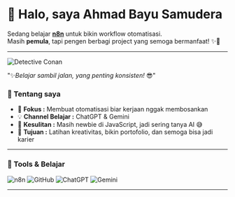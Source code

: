 # 👋 Halo, saya Ahmad Bayu Samudera  

Sedang belajar [**n8n**](https://n8n.io/) untuk bikin workflow otomatisasi.  
Masih **pemula**, tapi pengen berbagi project yang semoga bermanfaat! ✨🤩  

---


![Detective Conan](https://media2.giphy.com/media/v1.Y2lkPTc5MGI3NjExYmlnbXA2d3k2Mm16dDhpNmhzc3BnMWt2NnU1dHI2a3c5a3JlbXh5ciZlcD12MV9pbnRlcm5hbF9naWZfYnlfaWQmY3Q9Zw/eODLcLD0Hcx7W/giphy.gif)

 "✨*Belajar sambil jalan, yang penting konsisten!* 😎"  


### 🌱 Tentang saya  
- 🚀 **Fokus :** Membuat otomatisasi biar kerjaan nggak membosankan  
- 💡 **Channel Belajar :** ChatGPT & Gemini 
- 🔧 **Kesulitan :** Masih newbie di JavaScript, jadi sering tanya AI 😅  
- 🎯 **Tujuan :** Latihan kreativitas, bikin portofolio, dan semoga bisa jadi karier  

---
### 🔖 Tools & Belajar  

![n8n](https://img.shields.io/badge/n8n-Flow%20Automation-orange?logo=n8n) ![GitHub](https://img.shields.io/badge/GitHub-Portfolio-black?logo=github) ![ChatGPT](https://img.shields.io/badge/ChatGPT-Learning-green?logo=openai) ![Gemini](https://img.shields.io/badge/Gemini-Helper-blue?logo=google)  

---